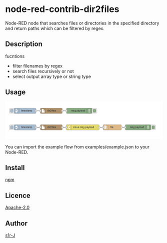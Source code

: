 node-red-contrib-dir2files
====

Node-RED node that searches files or directories in the specified directory and return paths which can be filtered by regex.

## Description

fucntions

- filter filenames by regex
- search files recursively or not
- select output array type or string type


## Usage

![example-flow](./examples/example-flow.png)

You can import the example flow from examples/example.json to your Node-RED.

## Install

[npm](https://www.npmjs.com/package/node-red-contrib-dir2files)

## Licence

[Apache-2.0](http://www.apache.org/licenses/LICENSE-2.0.html)

## Author

[s1r-J](https://github.com/s1r-J)
